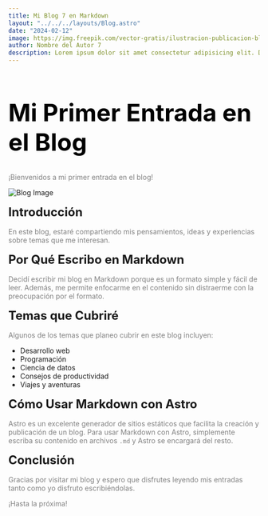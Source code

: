 ```yaml
---
title: Mi Blog 7 en Markdown
layout: "../../../layouts/Blog.astro"
date: "2024-02-12"
image: https://img.freepik.com/vector-gratis/ilustracion-publicacion-blog-plana-organica-personas_23-2148955260.jpg
author: Nombre del Autor 7
description: Lorem ipsum dolor sit amet consectetur adipisicing elit. Delectus, suscipit.
---
```


# Mi Primer Entrada en el Blog

¡Bienvenidos a mi primer entrada en el blog!

<img transition:name="img" src="https://img.freepik.com/vector-gratis/ilustracion-publicacion-blog-plana-organica-personas_23-2148955260.jpg" alt="Blog Image" />

## Introducción

En este blog, estaré compartiendo mis pensamientos, ideas y experiencias sobre temas que me interesan.

## Por Qué Escribo en Markdown

Decidí escribir mi blog en Markdown porque es un formato simple y fácil de leer. Además, me permite enfocarme en el contenido sin distraerme con la preocupación por el formato.

## Temas que Cubriré

Algunos de los temas que planeo cubrir en este blog incluyen:

- Desarrollo web
- Programación
- Ciencia de datos
- Consejos de productividad
- Viajes y aventuras

## Cómo Usar Markdown con Astro

Astro es un excelente generador de sitios estáticos que facilita la creación y publicación de un blog. Para usar Markdown con Astro, simplemente escriba su contenido en archivos `.md` y Astro se encargará del resto.

## Conclusión

Gracias por visitar mi blog y espero que disfrutes leyendo mis entradas tanto como yo disfruto escribiéndolas.

¡Hasta la próxima!

<style>
  #mi-primer-entrada-en-el-blog {    
    color: black;
    font-style: bold;
    font-size: 3rem;
    }

    h2 {
        font-size: 1.5rem;
        margin: 1rem 0;
    }

    p {
        color: gray;
    }
</style>